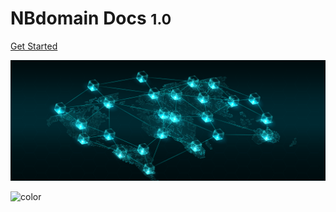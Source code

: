 <!-- _coverpage.md -->

# **NBdomain Docs** <small>1.0</small>

[Get Started](#quick-start)

<!-- background image -->

![](_media/bg.png)

<!-- background color -->

![color](#ffff)